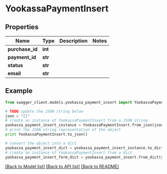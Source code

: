 # YookassaPaymentInsert


## Properties

Name | Type | Description | Notes
------------ | ------------- | ------------- | -------------
**purchase_id** | **int** |  | 
**payment_id** | **str** |  | 
**status** | **str** |  | 
**email** | **str** |  | 

## Example

```python
from swagger_client.models.yookassa_payment_insert import YookassaPaymentInsert

# TODO update the JSON string below
json = "{}"
# create an instance of YookassaPaymentInsert from a JSON string
yookassa_payment_insert_instance = YookassaPaymentInsert.from_json(json)
# print the JSON string representation of the object
print YookassaPaymentInsert.to_json()

# convert the object into a dict
yookassa_payment_insert_dict = yookassa_payment_insert_instance.to_dict()
# create an instance of YookassaPaymentInsert from a dict
yookassa_payment_insert_form_dict = yookassa_payment_insert.from_dict(yookassa_payment_insert_dict)
```
[[Back to Model list]](../README.md#documentation-for-models) [[Back to API list]](../README.md#documentation-for-api-endpoints) [[Back to README]](../README.md)
